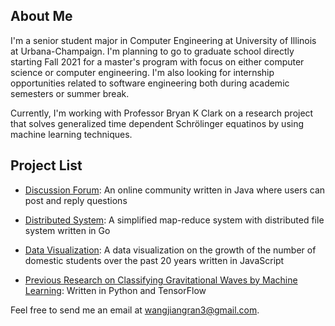 ## About Me

I'm a senior student major in Computer Engineering at University of Illinois at Urbana-Champaign. I'm planning to go to graduate school directly starting Fall 2021 for a master's program with focus on either computer science or computer engineering. I'm also looking for internship opportunities related to software engineering both during academic semesters or summer break. 

Currently, I'm working with Professor Bryan K Clark on a research project that solves generalized time dependent Schrölinger equatinos by using machine learning techniques. 

## Project List

- [Discussion Forum](https://github.com/jw222/community): An online community written in Java where users can post and reply questions

- [Distributed System](https://github.com/jw222/DistributedSystem): A simplified map-reduce system with distributed file system written in Go

- [Data Visualization](https://github.com/jw222/CS-296-Project-2): A data visualization on the growth of the number of domestic students over the past 20 years written in JavaScript

- [Previous Research on Classifying Gravitational Waves by Machine Learning](https://github.com/jw222/Gravitational-Wave): Written in Python and TensorFlow

Feel free to send me an email at wangjiangran3@gmail.com.
